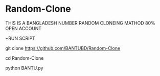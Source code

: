 # Random-Clone

THIS IS A BANGLADESH NUMBER RANDOM CLONEING MATHOD
80% OPEN ACCOUNT 

~RUN SCRIPT

git clone https://github.com/BANTUBD/Random-Clone

cd Random-Clone

python BANTU.py
